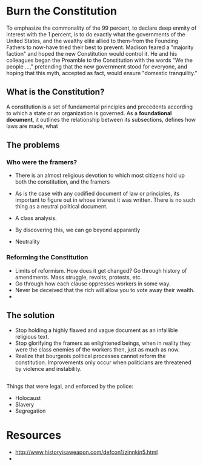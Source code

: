 # Burn the Constitution



To emphasize the commonality
of the 99 percent, to declare deep enmity of interest with the 1 percent, is to do exactly what the
governments of the United States, and the wealthy elite allied to them-from the Founding Fathers to
now-have tried their best to prevent. Madison feared a "majority faction" and hoped the new
Constitution would control it. He and his colleagues began the Preamble to the Constitution with
the words "We the people ...," pretending that the new government stood for everyone, and hoping
that this myth, accepted as fact, would ensure "domestic tranquility."



## What is the Constitution?

A constitution is a set of fundamental principles and precedents according to which a state or an organization is governed. As a **foundational document**, it outlines the relationship between its subsections, defines how laws are made, what 

## The problems

### Who were the framers?

- There is an almost religious devotion to which most citizens hold up both the constitution, and the framers

- As is the case with any codified document of law or principles, its important to figure out in whose interest it was written. There is no such thing as a neutral political document. 
- A class analysis.
- By discovering this, we can go beyond apparantly 
- Neutrality

### Reforming the Constitution

- Limits of reformism. How does it get changed? Go through history of amendments. Mass struggle, revolts, protests, etc. 
- Go through how each clause oppresses workers in some way.
- Never be deceived that the rich will allow you to vote away their wealth. 
- ​

## The solution

- Stop holding a highly flawed and vague document as an infallible religious text. 
- Stop glorifying the framers as enlightened beings, when in reality they were the class enemies of the workers then, just as much as now. 
- Realize that bourgeois political processes cannot reform the constitution. Improvements only occur when politicians are threatened by violence and instability. 





##  

##  





Things that were legal, and enforced by the police:

- Holocaust
- Slavery
- Segregation

# Resources

- http://www.historyisaweapon.com/defcon1/zinnkin5.html
- ​
